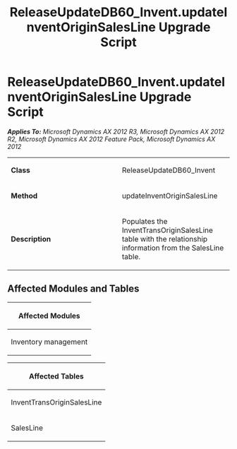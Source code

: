 ﻿---
title: ReleaseUpdateDB60_Invent.updateInventOriginSalesLine Upgrade Script
TOCTitle: ReleaseUpdateDB60_Invent.updateInventOriginSalesLine Upgrade Script
ms:assetid: b70332a4-8339-9354-24f5-65ef428201dc
ms:mtpsurl: https://msdn.microsoft.com/en-us/library/JJ737046(v=AX.60)
ms:contentKeyID: 49710728
ms.date: 05/18/2015
mtps_version: v=AX.60
---

# ReleaseUpdateDB60\_Invent.updateInventOriginSalesLine Upgrade Script 


_**Applies To:** Microsoft Dynamics AX 2012 R3, Microsoft Dynamics AX 2012 R2, Microsoft Dynamics AX 2012 Feature Pack, Microsoft Dynamics AX 2012_

<table>
<colgroup>
<col style="width: 50%" />
<col style="width: 50%" />
</colgroup>
<tbody>
<tr class="odd">
<td><p><strong>Class</strong></p></td>
<td><p>ReleaseUpdateDB60_Invent</p></td>
</tr>
<tr class="even">
<td><p><strong>Method</strong></p></td>
<td><p>updateInventOriginSalesLine</p></td>
</tr>
<tr class="odd">
<td><p><strong>Description</strong></p></td>
<td><p>Populates the InventTransOriginSalesLine table with the relationship information from the SalesLine table.</p></td>
</tr>
</tbody>
</table>


## Affected Modules and Tables

<table>
<colgroup>
<col style="width: 100%" />
</colgroup>
<thead>
<tr class="header">
<th><p>Affected Modules</p></th>
</tr>
</thead>
<tbody>
<tr class="odd">
<td><p>Inventory management</p></td>
</tr>
</tbody>
</table>


<table>
<colgroup>
<col style="width: 100%" />
</colgroup>
<thead>
<tr class="header">
<th><p>Affected Tables</p></th>
</tr>
</thead>
<tbody>
<tr class="odd">
<td><p>InventTransOriginSalesLine</p></td>
</tr>
<tr class="even">
<td><p>SalesLine</p></td>
</tr>
</tbody>
</table>

  


